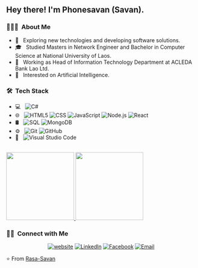 <h2> Hey there! I'm Phonesavan (Savan).</h2>

<h3> 👨🏻‍💻 &nbsp;About Me </h3>

- 🤔 &nbsp; Exploring new technologies and developing software solutions.
- 🎓 &nbsp; Studied Masters in Network Engineer and Bachelor in Computer Science at National University of Laos.
- 💼 &nbsp; Working as Head of Information Technology Department at ACLEDA Bank Lao Ltd.
- 🌱 &nbsp; Interested on Artificial Intelligence.

<h3> 🛠 &nbsp;Tech Stack</h3>

- 💻 &nbsp;
  ![C#](https://img.shields.io/badge/-C++-333333?style=flat&logo=C%2B%2B&logoColor=00599C)
- 🌐 &nbsp;
  ![HTML5](https://img.shields.io/badge/-HTML5-333333?style=flat&logo=HTML5)
  ![CSS](https://img.shields.io/badge/-CSS-333333?style=flat&logo=CSS3&logoColor=1572B6)
  ![JavaScript](https://img.shields.io/badge/-JavaScript-333333?style=flat&logo=javascript)
  ![Node.js](https://img.shields.io/badge/-Node.js-333333?style=flat&logo=node.js)
  ![React](https://img.shields.io/badge/-React-333333?style=flat&logo=react)
- 🛢 &nbsp;
  ![SQL](https://img.shields.io/badge/-MySQL-333333?style=flat&logo=mysql)
  ![MongoDB](https://img.shields.io/badge/-MongoDB-333333?style=flat&logo=mongodb)
- ⚙️ &nbsp;
  ![Git](https://img.shields.io/badge/-Git-333333?style=flat&logo=git)
  ![GitHub](https://img.shields.io/badge/-GitHub-333333?style=flat&logo=github)
- 🔧 &nbsp;
  ![Visual Studio Code](https://img.shields.io/badge/-Visual%20Studio%20Code-333333?style=flat&logo=visual-studio-code&logoColor=007ACC)

<br/>

<a href="https://github.com/Rasa-Savan">
  <img height="180em" src="https://github-readme-stats.vercel.app/api?username=Rasa-Savan&theme=buefy&show_icons=true" />
  <img height="180em" src="https://github-readme-stats.vercel.app/api/top-langs/?username=Rasa-Savan&theme=buefy&layout=compact" />
</a>

<br/>

<h3> 🤝🏻 &nbsp;Connect with Me </h3>

<p align="center">
<a href="https://www.savan-npr.com/"><img alt="website" src="https://img.shields.io/badge/Website-www.savan--npr.com-blue?style=flat-square&logo=website"></a>
<a href="https://www.linkedin.com/in/phonesavan-rasabandith-5a63b155/"><img alt="LinkedIn" src="https://img.shields.io/badge/LinkedIn-Phonesavan%20Rasabandith-blue?style=flat-square&logo=linkedin"></a>
<a href="https://www.facebook.com/nprsoso/"><img alt="Facebook" src="https://img.shields.io/badge/Facebook-P'Bandith%20Npr-blue?style=flat-square&logo=facebook"></a>
<a href="mailto:savanbandith@gmail.com"><img alt="Email" src="https://img.shields.io/badge/Email-savanbandith@gmail.com-blue?style=flat-square&logo=gmail"></a>
</p>

⭐️ From [Rasa-Savan](https://github.com/Rasa-Savan)
